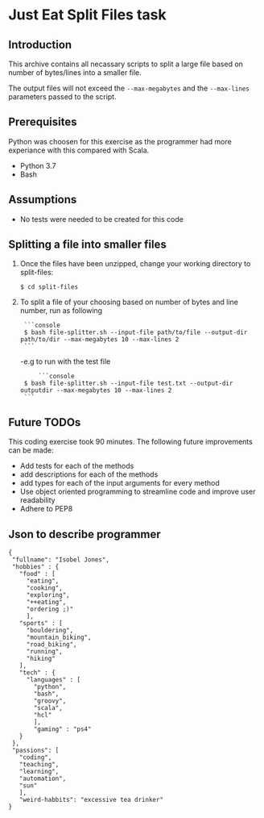 # Just Eat Split Files task

## Introduction

This archive contains all necassary scripts to split a large file based on number of bytes/lines into a smaller file. 

The output files will not exceed the `--max-megabytes` and the `--max-lines` parameters passed to the script. 

## Prerequisites

Python was choosen for this exercise as the programmer had more experiance with this compared with Scala.

  - Python 3.7
  - Bash

## Assumptions

- No tests were needed to be created for this code

## Splitting a file into smaller files

1. Once the files have been unzipped, change your working directory to split-files:
    ```console
    $ cd split-files
    ```

2. To split a file of your choosing based on number of bytes and line number, run as following


        ```console
        $ bash file-splitter.sh --input-file path/to/file --output-dir path/to/dir --max-megabytes 10 --max-lines 2
        ```
        
    -e.g to run with the test file
    
            ```console
        $ bash file-splitter.sh --input-file test.txt --output-dir outputdir --max-megabytes 10 --max-lines 2
        ```
## Future TODOs

This coding exercise took 90 minutes. The following future improvements can be made:

 - Add tests for each of the methods
 - add descriptions for each of the methods
 - add types for each of the input arguments for every method
 - Use object oriented programming to streamline code and improve user readability
 - Adhere to PEP8
 
 ## Json to describe programmer
 
 ```
 {
  "fullname": "Isobel Jones",
  "hobbies" : {
    "food" : [
      "eating",
      "cooking", 
      "exploring",
      "++eating",
      "ordering ;)"
      ],
    "sports" : [
      "bouldering",
      "mountain_biking",
      "road_biking",
      "running",
      "hiking"
    ],
    "tech" : {
      "languages" : [
        "python",
        "bash", 
        "groovy", 
        "scala", 
        "hcl"
        ],
        "gaming" : "ps4"
    }
  },
  "passions": [
    "coding",
    "teaching",
    "learning",
    "automation",
    "sun"
    ],
    "weird-habbits": "excessive tea drinker"
}
```
 


